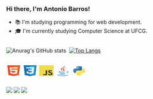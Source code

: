 ### Hi there, I'm Antonio Barros!

- 📚 I'm studying programming for web development.
- 🎓 I'm currently studying Computer Science at UFCG.

##

![Anurag's GitHub stats](https://github-readme-stats.vercel.app/api?username=Antonio-BNeto&show_icons=true&theme=github_dark&hide_border=true) &nbsp;[![Top Langs](https://github-readme-stats.vercel.app/api/top-langs/?username=Antonio-BNeto&layout=compact&langs_count=20&theme=github_dark&hide_border=true)](https://github.com/Antonio-BNeto/github-readme-stats)

<div style="display: inline_block"><br>
  <img align="center" alt="neto-HTML" height="30" width="40" src="https://raw.githubusercontent.com/devicons/devicon/master/icons/html5/html5-original.svg">
  <img align="center" alt="neto-CSS" height="30" width="40" src="https://raw.githubusercontent.com/devicons/devicon/master/icons/css3/css3-original.svg">
  <img align="center" alt="neto-JAVASCRIPT" height="30" width="40" src="https://github.com/devicons/devicon/blob/master/icons/javascript/javascript-original.svg">
  <img align="center" alt="neto-JAVA" height="30" width="40" src="https://github.com/devicons/devicon/blob/master/icons/java/java-original.svg">
  <img align="center" alt="neto-PYTHON" height="30" width="40" src="https://raw.githubusercontent.com/devicons/devicon/master/icons/python/python-original.svg">
</div>

##

<div>
  <a href="https://www.linkedin.com/in/antonio-b-alcantara" target="_blank"><img src="https://img.shields.io/badge/LinkedIn-0077B5?style=for-the-badge&logo=linkedin&logoColor=white" target="_blank"></a>
  <a href="https://www.instagram.com/antonio_b.neto/" target="_blank"><img src="https://img.shields.io/badge/Instagram-E4405F?style=for-the-badge&logo=instagram&logoColor=white" target="_blank"></a>
  <a href="mailto:antoniobarros3583@gmail.com" target="_blank"><img src="https://img.shields.io/badge/Gmail-D14836?style=for-the-badge&logo=gmail&logoColor=white" target="_blank"></a>
</div>
